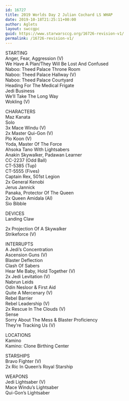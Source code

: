 ```yaml
---
id: 16727
title: 2019 Worlds Day 2 Julian Cochard LS WHAP
date: 2019-10-18T21:25:11+00:00
author: Aglets
layout: swccgpc
guid: https://www.starwarsccg.org/16726-revision-v1/
permalink: /16726-revision-v1/
---
```

STARTING  
Anger, Fear, Aggression (V)  
We Have A Plan/They Will Be Lost And Confused  
Naboo: Theed Palace Throne Room  
Naboo: Theed Palace Hallway (V)  
Naboo: Theed Palace Courtyard  
Heading For The Medical Frigate  
Jedi Business  
We’ll Take The Long Way  
Wokling (V)

CHARACTERS  
Maz Kanata  
Solo  
3x Mace Windu (V)  
2x Master Qui-Gon (V)  
Plo Koon (V)  
Yoda, Master Of The Force  
Ahsoka Tano With Lightsabers  
Anakin Skywalker, Padawan Learner  
CC-2237 (Odd Ball)  
CT-5385 (Tup)  
CT-5555 (Fives)  
Captain Rex, 501st Legion  
2x General Kenobi  
Jerus Jannick  
Panaka, Protector Of The Queen  
2x Queen Amidala (AI)  
Sio Bibble

DEVICES  
Landing Claw

2x Projection Of A Skywalker  
Strikeforce (V)

INTERRUPTS  
A Jedi’s Concentration  
Ascension Guns (V)  
Blaster Deflection  
Clash Of Sabers  
Hear Me Baby, Hold Together (V)  
2x Jedi Levitation (V)  
Nabrun Leids  
Odin Nesloor & First Aid  
Quite A Mercenary (V)  
Rebel Barrier  
Rebel Leadership (V)  
2x Rescue In The Clouds (V)  
Sense  
Sorry About The Mess & Blaster Proficiency  
They’re Tracking Us (V)

LOCATIONS  
Kamino  
Kamino: Clone Birthing Center

STARSHIPS  
Bravo Fighter (V)  
2x Ric In Queen’s Royal Starship

WEAPONS  
Jedi Lightsaber (V)  
Mace Windu’s Lightsaber  
Qui-Gon’s Lightsaber